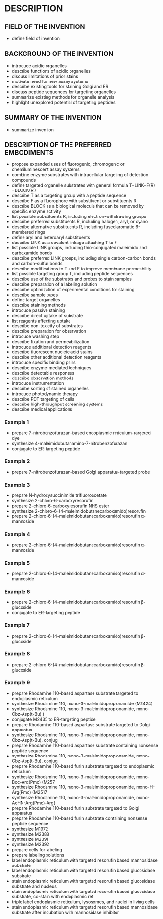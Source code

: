 # DESCRIPTION

## FIELD OF THE INVENTION

- define field of invention

## BACKGROUND OF THE INVENTION

- introduce acidic organelles
- describe functions of acidic organelles
- discuss limitations of prior stains
- motivate need for new assay systems
- describe existing tools for staining Golgi and ER
- discuss peptide sequences for targeting organelles
- summarize existing methods for organelle analysis
- highlight unexplored potential of targeting peptides

## SUMMARY OF THE INVENTION

- summarize invention

## DESCRIPTION OF THE PREFERRED EMBODIMENTS

- propose expanded uses of fluorogenic, chromogenic or chemiluminescent assay systems
- combine enzyme substrates with intracellular targeting of detection compounds
- define targeted organelle substrates with general formula T−LINK−F(R)−BLOCK(R′)
- describe T as a targeting group with a peptide sequence
- describe F as a fluorophore with substituent or substituents R
- describe BLOCK as a biological molecule that can be removed by specific enzyme activity
- list possible substituents R, including electron-withdrawing groups
- describe preferred substituents R, including halogen, aryl, or cyano
- describe alternative substituents R, including fused aromatic 6-membered rings
- define aryl and heteroaryl substituents
- describe LINK as a covalent linkage attaching T to F
- list possible LINK groups, including thio-conjugated maleimido and carboxamide bonds
- describe preferred LINK groups, including single carbon-carbon bonds and carbon-sulfur bonds
- describe modifications to T and F to improve membrane permeability
- list possible targeting group T, including peptide sequences
- describe use of the substrates and probes to stain samples
- describe preparation of a labeling solution
- describe optimization of experimental conditions for staining
- describe sample types
- define target organelles
- describe staining methods
- introduce passive staining
- describe direct uptake of substrate
- list reagents affecting uptake
- describe non-toxicity of substrates
- describe preparation for observation
- introduce washing step
- describe fixation and permeabilization
- introduce additional detection reagents
- describe fluorescent nucleic acid stains
- describe other additional detection reagents
- introduce specific binding pairs
- describe enzyme-mediated techniques
- describe detectable responses
- describe observation methods
- introduce instrumentation
- describe sorting of stained organelles
- introduce photodynamic therapy
- describe PDT targeting of cells
- describe high-throughput screening systems
- describe medical applications

### Example 1

- prepare 7-nitrobenzofurazan-based endoplasmic reticulum-targeted dye
- synthesize 4-maleimidobutanamino-7-nitrobenzofurazan
- conjugate to ER-targeting peptide

### Example 2

- prepare 7-nitrobenzofurazan-based Golgi apparatus-targeted probe

### Example 3

- prepare N-hydroxysuccinimide trifluoroacetate
- synthesize 2-chloro-6-carboxyresorufin
- prepare 2-chloro-6-carboxyresorufin NHS ester
- synthesize 2-chloro-6-(4-maleimidobutanecarboxamido)resorufin
- prepare 2-chloro-6-(4-maleimidobutanecarboxamido)resorufin α-mannoside

### Example 4

- prepare 2-chloro-6-(4-maleimidobutanecarboxamido)resorufin α-mannoside

### Example 5

- prepare 2-chloro-6-(4-maleimidobutanecarboxamido)resorufin α-mannoside

### Example 6

- prepare 2-chloro-6-(4-maleimidobutanecarboxamido)resorufin β-glucoside
- conjugate to ER-targeting peptide

### Example 7

- prepare 2-chloro-6-(4-maleimidobutanecarboxamido)resorufin β-glucoside

### Example 8

- prepare 2-chloro-6-(4-maleimidobutanecarboxamido)resorufin β-glucoside

### Example 9

- prepare Rhodamine 110-based aspartase substrate targeted to endoplasmic reticulum
- synthesize Rhodamine 110, mono-3-maleimidopropionamide (M2424)
- synthesize Rhodamine 110, mono-3-maleimidopropionamide, mono-Cbz-Asp(t-Bu) (
- conjugate M2435 to ER-targeting peptide
- prepare Rhodamine 110-based aspartase substrate targeted to Golgi apparatus
- synthesize Rhodamine 110, mono-3-maleimidopropionamide, mono-Cbz-Asp(t-Bu), conjug
- prepare Rhodamine 110-based aspartase substrate containing nonsense peptide sequence
- synthesize Rhodamine 110, mono-3-maleimidopropionamide, mono-Cbz-Asp(t-Bu), conjug
- prepare Rhodamine 110-based furin substrate targeted to endoplasmic reticulum
- synthesize Rhodamine 110, mono-3-maleimidopropionamide, mono-Boc-Arg(Pmc) (M257
- synthesize Rhodamine 110, mono-3-maleimidopropionamide, mono-H-Arg(Pmc) (M2517
- synthesize Rhodamine 110, mono-3-maleimidopropionamide, mono-AcHN-Arg(Pmc)-Arg(
- prepare Rhodamine 110-based furin substrate targeted to Golgi apparatus
- prepare Rhodamine 110-based furin substrate containing nonsense peptide sequence
- synthesize M1972
- synthesize M2388
- synthesize M2391
- synthesize M2392
- prepare cells for labeling
- prepare labeling solutions
- label endoplasmic reticulum with targeted resorufin based mannosidase substrate
- label endoplasmic reticulum with targeted resorufin based glucosidase substrate
- stain endoplasmic reticulum with targeted resorufin based glucosidase substrate and nucleus
- stain endoplasmic reticulum with targeted resorufin based glucosidase substrate, co-stain with endoplasmic ret
- triple label endoplasmic reticulum, lysosomes, and nuclei in living cells
- stain endoplasmic reticulum with targeted resorufin based mannosidase substrate after incubation with mannosidase inhibitor

